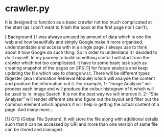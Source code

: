 crawler.py
==========
It is designed to function as a basic crawler not too much complicated at the start (as I don't want to finish the book at the first page nor I can't).

[ Background ]
I was always amused by amount of data which is one the web and how beautifully and simply Google make it more organised, understandable and access with in a single page. I always use to think about it how Google do such thing. So in order to understand it I decided to do it myself.
 In my journey to build something useful I will start from the crawler which not too complicated. It have to some basic task such as creating snapshot of the pages on GFS [1] for future analysis and keep updating the file which use to change w.r.t. There will be different types Digester (aka Information Retrieval Module) which will analyse the content and produce the information out it.  For example, 1- “Image Analyser” will process each image and will produce the colour histogram of it which will be used to in Image Search. It is not the best way we will improve it. 2- “Site Analyser” will render different site and figure out the layout and filter out the common element which appears it will help in getting the actual content of a page.  And many more…


[1] GFS (Global File System): It will store the file along with additional details such that it can be accessed by URI and more than one version of same file can be stored and managed.
